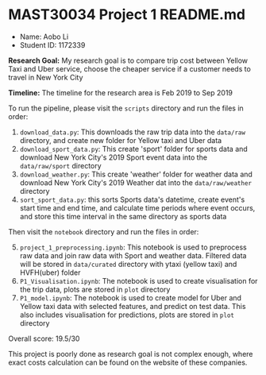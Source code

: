 # MAST30034 Project 1 README.md
- Name: Aobo Li
- Student ID: 1172339


**Research Goal:** My research goal is to compare trip cost between Yellow Taxi and Uber service, choose the cheaper service if a customer needs to travel in New York City

**Timeline:** The timeline for the research area is Feb 2019 to Sep 2019

To run the pipeline, please visit the `scripts` directory and run the files in order:
1. `download_data.py`: This downloads the raw trip data into the `data/raw` directory, and create new folder for Yellow taxi and Uber data
2. `download_sport_data.py`: This create 'sport' folder for sports data and download New York City's 2019 Sport event data into the `data/raw/sport` directory 
3. `download_weather.py`: This create 'weather' folder for weather data and download New York City's 2019 Weather dat into the `data/raw/weather` directory
4. `sort_sport_data.py`: this sorts Sports data's datetime, create event's start time and end time, and calculate time periods where event occurs, and store this time interval in the same directory as sports data

Then visit the `notebook` directory and run the files in order:

5. `project_1_preprocessing.ipynb`: This notebook is used to preprocess raw data and join raw data with Sport and weather data. Filtered data will be stored in `data/curated` directory with ytaxi (yellow taxi) and HVFH(uber) folder
6. `P1_Visualisation.ipynb`: The notebook is used to create visualisation for the trip data, plots are stored in `plot` directory
7. `P1_model.ipynb`: The notebook is used to create model for Uber and Yellow taxi data with selected features, and predict on test data. This also includes visualisation for predictions, plots are stored in `plot` directory


Overall score: 19.5/30

This project is poorly done as research goal is not complex enough, where exact costs calculation can be found on the website of these companies. 

